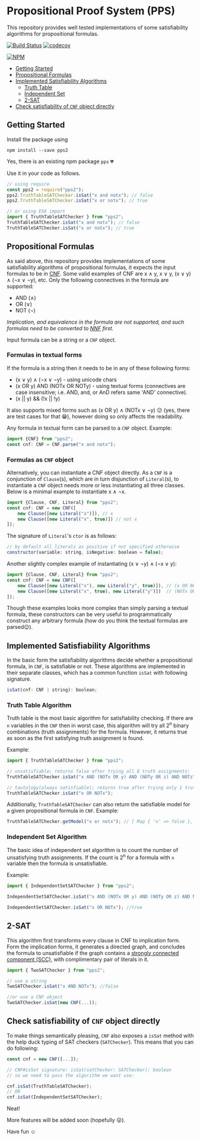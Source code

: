 # Propositional Proof System (PPS) #

This repository provides well tested implementations of some satisfiability algorithms for propositional formulas.

[![Build Status](https://travis-ci.org/Sayan751/pps.svg?branch=master)](https://travis-ci.org/Sayan751/pps)
[![codecov](https://codecov.io/gh/Sayan751/pps/branch/master/graph/badge.svg)](https://codecov.io/gh/Sayan751/pps)

[![NPM](https://nodei.co/npm/pps2.png)](https://nodei.co/npm/pps2/)

* [Getting Started](#getting-started)
* [Propositional Formulas](#propositional-formulas)
* [Implemented Satisfiability Algorithms](#implemented-satisfiability-algorithms)
  * [Truth Table](#truth-table)
  * [Independent Set](#independent-set)
  * [2-SAT](#2-sat)
* [Check satisfiability of `CNF` object directly](#check-satisfiability-of-cnf-object-directly)

## Getting Started ##

Install the package using

```node
npm install --save pps2
```

Yes, there is an existing npm package `pps` :broken_heart:

Use it in your code as follows.

```javascript
// using require
const pps2 = require("pps2");
pps2.TruthTableSATChecker.isSat("x and notx"); // false
pps2.TruthTableSATChecker.isSat("x or notx"); // true

// or using ES6 import
import { TruthTableSATChecker } from "pps2";
TruthTableSATChecker.isSat("x and notx"); // false
TruthTableSATChecker.isSat("x or notx"); // true
```

## Propositional Formulas ##

As said above, this repository provides implementations of some satisfiability algorithms of propositional formulas, it expects the input formulas to be in [CNF](https://en.wikipedia.org/wiki/Conjunctive_normal_form).
Some valid examples of CNF are x &#8743; y, x &#8744; y, (x &#8744; y) &#8743; (&#172;x &#8744; &#172;y), etc.
Only the following connectives in the formula are supported:

* AND (&#8743;)
* OR (&#8744;)
* NOT (&#172;)

_Implication, and equivalence in the formula are not supported, and such formulas need to be converted to [NNF](https://en.wikipedia.org/wiki/Negation_normal_form) first._

Input formula can be a string or a `CNF` object.

### Formulas in textual forms ###

If the formula is a string then it needs to be in any of these following forms:

* (x &#8744; y) &#8743; (&#172;x &#8744; &#172;y) - using unicode chars
* (x OR y) AND (NOTx OR NOTy) - using textual forms (connectives are case insensitive; i.e. AND, and, or AnD refers same 'AND' connective).
* (x || y) && (!x || !y)

It also supports mixed forms such as (x OR y) &#8743; (NOTx &#8744; &#172;y) :confused: (yes, there are test cases for that :grin:), however doing so only affects the readability.

Any formula in textual form can be parsed to a `CNF` object. Example:

```javascript
import {CNF} from "pps2";
const cnf: CNF = CNF.parse("x and notx");
```

### Formulas as `CNF` object ###

Alternatively, you can instantiate a CNF object directly.
As a `CNF` is a conjunction of `Clause`(s), which are in turn disjunction of `Literal`(s), to instantiate a `CNF` object needs more or less instantiating all three classes. Below is a minimal example to instantiate x &#8743; &#172;x.

```javascript
import {Clause, CNF, Literal} from "pps2";
const cnf: CNF = new CNF([
    new Clause([new Literal("x")]), // x
    new Clause([new Literal("x", true)]) // not x
]);
```

The signature of `Literal`'s `ctor` is as follows:

```javascript
// by default all literals as positive if not specified otherwise
constructor(variable: string, isNegative: boolean = false);
```

Another slightly complex example of instantiating (x &#8744; &#172;y) &#8743; (&#172;x &#8744; y):

```javascript
import {Clause, CNF, Literal} from "pps2";
const cnf: CNF = new CNF([
    new Clause([new Literal("x"), new Literal("y", true)]), // (x OR NOTy)
    new Clause([new Literal("x", true), new Literal("y")])  // (NOTx OR y)
]);
```

Though these examples looks more complex than simply parsing a textual formula, these constructors can be very useful to programmatically construct any arbitrary formula (how do you think the textual formulas are parsed:wink:).

## Implemented Satisfiability Algorithms ##

In the basic form the satisfiability algorithms decide whether a propositional formula, in `CNF`, is satisfiable or not.
These algorithms are implemented in their separate classes, which has a common function `isSat` with following signature.

```javascript
isSat(cnf: CNF | string): boolean;
```

### Truth Table Algorithm ###

Truth table is the most basic algorithm for satisfiability checking.
If there are `n` variables in the `CNF` then in worst case, this algorithm will try all 2<sup>n</sup> binary combinations (truth assignments) for the formula.
However, it returns true as soon as the first satisfying truth assignment is found.

Example:

```javascript
import { TruthTableSATChecker } from "pps2";

// unsatisfiable; returns false after trying all 8 truth assignments:
TruthTableSATChecker.isSat("x AND (NOTx OR y) AND (NOTy OR z) AND NOTz");

// tautology(always satisfiable); returns true after trying only 1 truth assignment:
TruthTableSATChecker.isSat("x OR NOTx");
```

Additionally, `TruthTableSATChecker` can also return the satisfiable model for a given propositional formula in `CNF`.
Example:

```javascript
TruthTableSATChecker.getModel("x or notx"); // [ Map { 'x' => false }, Map { 'x' => true } ]
```

### Independent Set Algorithm ###

The basic idea of independent set algorithm is to count the number of unsatisfying truth assignments.
If the count is 2<sup>n</sup> for a formula with `n` variable then the formula is unsatisfiable.

Example:

```javascript
import { IndependentSetSATChecker } from "pps2";

IndependentSetSATChecker.isSat("x AND (NOTx OR y) AND (NOTy OR z) AND NOTz"); //false

IndependentSetSATChecker.isSat("x OR NOTx"); //true
```

## 2-SAT ##

This algorithm first transforms every clause in CNF to implication form.
Form the implication forms, it generates a directed graph, and concludes the formula to unsatisfiable if the graph contains a [strongly connected component (SCC)](https://en.wikipedia.org/wiki/Strongly_connected_component), with complimentary pair of literals in it.

```javascript
import { TwoSATChecker } from "pps2";

// use a string
TwoSATChecker.isSat("x AND NOTx"); //false

//or use a CNF object
TwoSATChecker.isSat(new CNF(...));
```

## Check satisfiability of `CNF` object directly ##

To make things semantically pleasing, `CNF` also exposes a `isSat` method with the help duck typing of SAT checkers (`SATChecker`).
This means that you can do following:

```javascript
const cnf = new CNF([...]);

// CNF#isSat signature: isSat(satChecker: SATChecker): boolean
// so we need to pass the algorithm we want use:

cnf.isSat(TruthTableSATChecker);
// OR
cnf.isSat(IndependentSetSATChecker);
```

Neat!

More features will be added soon (hopefully :stuck_out_tongue:).

Have fun :relaxed: